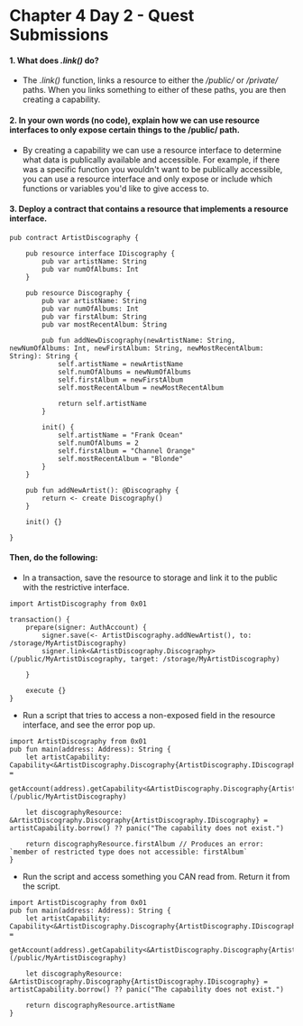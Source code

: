 # Chapter 4 Day 2 - Quest Submissions

#### 1. What does _.link()_ do?
- The _.link()_ function, links a resource to either the _/public/_ or _/private/_ paths. When you links something to either of these paths, you are then creating a capability. 

#### 2. In your own words (no code), explain how we can use resource interfaces to only expose certain things to the /public/ path.
-  By creating a capability we can use a resource interface to determine what data is publically available and accessible.  For example, if there was a specific function you wouldn't want to be publically accessible, you can use a resource interface and only expose or include which functions or variables you'd like to give access to. 

#### 3. Deploy a contract that contains a resource that implements a resource interface. 
```Cadence
pub contract ArtistDiscography {
 
    pub resource interface IDiscography {
        pub var artistName: String
        pub var numOfAlbums: Int
    }

    pub resource Discography {
        pub var artistName: String
        pub var numOfAlbums: Int
        pub var firstAlbum: String
        pub var mostRecentAlbum: String

        pub fun addNewDiscography(newArtistName: String, newNumOfAlbums: Int, newFirstAlbum: String, newMostRecentAlbum: String): String {
            self.artistName = newArtistName
            self.numOfAlbums = newNumOfAlbums
            self.firstAlbum = newFirstAlbum
            self.mostRecentAlbum = newMostRecentAlbum

            return self.artistName
        }

        init() {
            self.artistName = "Frank Ocean"
            self.numOfAlbums = 2
            self.firstAlbum = "Channel Orange"
            self.mostRecentAlbum = "Blonde"
        }
    } 

    pub fun addNewArtist(): @Discography {
        return <- create Discography()
    }

    init() {}

}
```

#### Then, do the following:
- In a transaction, save the resource to storage and link it to the public with the restrictive interface.
```Cadence
import ArtistDiscography from 0x01

transaction() {
    prepare(signer: AuthAccount) {
        signer.save(<- ArtistDiscography.addNewArtist(), to: /storage/MyArtistDiscography)
        signer.link<&ArtistDiscography.Discography>(/public/MyArtistDiscography, target: /storage/MyArtistDiscography)
    
    }

    execute {}
}

```

- Run a script that tries to access a non-exposed field in the resource interface, and see the error pop up.
```Cadence
import ArtistDiscography from 0x01
pub fun main(address: Address): String {
    let artistCapability: Capability<&ArtistDiscography.Discography{ArtistDiscography.IDiscography}> = 
      getAccount(address).getCapability<&ArtistDiscography.Discography{ArtistDiscography.IDiscography}>(/public/MyArtistDiscography)
    
    let discographyResource: &ArtistDiscography.Discography{ArtistDiscography.IDiscography} = artistCapability.borrow() ?? panic("The capability does not exist.")

    return discographyResource.firstAlbum // Produces an error: `member of restricted type does not accessible: firstAlbum`
}

```

- Run the script and access something you CAN read from. Return it from the script.
```Cadence
import ArtistDiscography from 0x01
pub fun main(address: Address): String {
    let artistCapability: Capability<&ArtistDiscography.Discography{ArtistDiscography.IDiscography}> = 
      getAccount(address).getCapability<&ArtistDiscography.Discography{ArtistDiscography.IDiscography}>(/public/MyArtistDiscography)
    
    let discographyResource: &ArtistDiscography.Discography{ArtistDiscography.IDiscography} = artistCapability.borrow() ?? panic("The capability does not exist.")

    return discographyResource.artistName
}

```
